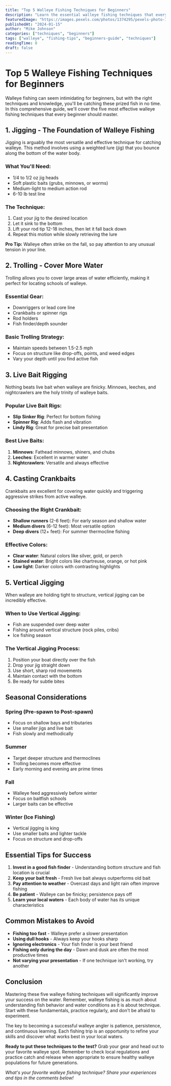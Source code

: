 ```yaml
---
title: "Top 5 Walleye Fishing Techniques for Beginners"
description: "Learn the essential walleye fishing techniques that every beginner angler should master to catch more fish consistently."
featuredImage: "https://images.pexels.com/photos/1374295/pexels-photo-1374295.jpeg"
publishedAt: "2024-01-15"
author: "Mike Johnson"
categories: ["techniques", "beginners"]
tags: ["walleye", "fishing-tips", "beginners-guide", "techniques"]
readingTime: 8
draft: false
---
```


# Top 5 Walleye Fishing Techniques for Beginners

Walleye fishing can seem intimidating for beginners, but with the right techniques and knowledge, you'll be catching these prized fish in no time. In this comprehensive guide, we'll cover the five most effective walleye fishing techniques that every beginner should master.

## 1. Jigging - The Foundation of Walleye Fishing

Jigging is arguably the most versatile and effective technique for catching walleye. This method involves using a weighted lure (jig) that you bounce along the bottom of the water body.

### What You'll Need:
- 1/4 to 1/2 oz jig heads
- Soft plastic baits (grubs, minnows, or worms)
- Medium-light to medium action rod
- 6-10 lb test line

### The Technique:
1. Cast your jig to the desired location
2. Let it sink to the bottom
3. Lift your rod tip 12-18 inches, then let it fall back down
4. Repeat this motion while slowly retrieving the lure

**Pro Tip:** Walleye often strike on the fall, so pay attention to any unusual tension in your line.

## 2. Trolling - Cover More Water

Trolling allows you to cover large areas of water efficiently, making it perfect for locating schools of walleye.

### Essential Gear:
- Downriggers or lead core line
- Crankbaits or spinner rigs
- Rod holders
- Fish finder/depth sounder

### Basic Trolling Strategy:
- Maintain speeds between 1.5-2.5 mph
- Focus on structure like drop-offs, points, and weed edges
- Vary your depth until you find active fish

## 3. Live Bait Rigging

Nothing beats live bait when walleye are finicky. Minnows, leeches, and nightcrawlers are the holy trinity of walleye baits.

### Popular Live Bait Rigs:
- **Slip Sinker Rig**: Perfect for bottom fishing
- **Spinner Rig**: Adds flash and vibration
- **Lindy Rig**: Great for precise bait presentation

### Best Live Baits:
1. **Minnows**: Fathead minnows, shiners, and chubs
2. **Leeches**: Excellent in warmer water
3. **Nightcrawlers**: Versatile and always effective

## 4. Casting Crankbaits

Crankbaits are excellent for covering water quickly and triggering aggressive strikes from active walleye.

### Choosing the Right Crankbait:
- **Shallow runners** (2-6 feet): For early season and shallow water
- **Medium divers** (6-12 feet): Most versatile option
- **Deep divers** (12+ feet): For summer thermocline fishing

### Effective Colors:
- **Clear water**: Natural colors like silver, gold, or perch
- **Stained water**: Bright colors like chartreuse, orange, or hot pink
- **Low light**: Darker colors with contrasting highlights

## 5. Vertical Jigging

When walleye are holding tight to structure, vertical jigging can be incredibly effective.

### When to Use Vertical Jigging:
- Fish are suspended over deep water
- Fishing around vertical structure (rock piles, cribs)
- Ice fishing season

### The Vertical Jigging Process:
1. Position your boat directly over the fish
2. Drop your jig straight down
3. Use short, sharp rod movements
4. Maintain contact with the bottom
5. Be ready for subtle bites

## Seasonal Considerations

### Spring (Pre-spawn to Post-spawn)
- Focus on shallow bays and tributaries
- Use smaller jigs and live bait
- Fish slowly and methodically

### Summer
- Target deeper structure and thermoclines
- Trolling becomes more effective
- Early morning and evening are prime times

### Fall
- Walleye feed aggressively before winter
- Focus on baitfish schools
- Larger baits can be effective

### Winter (Ice Fishing)
- Vertical jigging is king
- Use smaller baits and lighter tackle
- Focus on structure and drop-offs

## Essential Tips for Success

1. **Invest in a good fish finder** - Understanding bottom structure and fish location is crucial
2. **Keep your bait fresh** - Fresh live bait always outperforms old bait
3. **Pay attention to weather** - Overcast days and light rain often improve fishing
4. **Be patient** - Walleye can be finicky; persistence pays off
5. **Learn your local waters** - Each body of water has its unique characteristics

## Common Mistakes to Avoid

- **Fishing too fast** - Walleye prefer a slower presentation
- **Using dull hooks** - Always keep your hooks sharp
- **Ignoring electronics** - Your fish finder is your best friend
- **Fishing only during the day** - Dawn and dusk are often the most productive times
- **Not varying your presentation** - If one technique isn't working, try another

## Conclusion

Mastering these five walleye fishing techniques will significantly improve your success on the water. Remember, walleye fishing is as much about understanding fish behavior and water conditions as it is about technique. Start with these fundamentals, practice regularly, and don't be afraid to experiment.

The key to becoming a successful walleye angler is patience, persistence, and continuous learning. Each fishing trip is an opportunity to refine your skills and discover what works best in your local waters.

**Ready to put these techniques to the test?** Grab your gear and head out to your favorite walleye spot. Remember to check local regulations and practice catch and release when appropriate to ensure healthy walleye populations for future generations.

*What's your favorite walleye fishing technique? Share your experiences and tips in the comments below!*